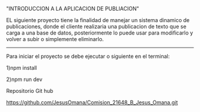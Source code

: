 "INTRODUCCION A LA APLICACION DE PUBLIACION"

EL siguiente proyecto tiene la finalidad de manejar un sistema dinamico de publicaciones, donde el cliente realizaria una publicacion de texto que se carga a una base de datos, posteriormente lo puede usar para modificarlo y volver a subir o simplemente eliminarlo. 

-------------

Para iniciar el proyecto se debe ejecutar o siguiente en el terminal: 

1)npm install

2)npm run dev

Repositorio Git hub

https://github.com/JesusOmana/Comision_21648_B_Jesus_Omana.git